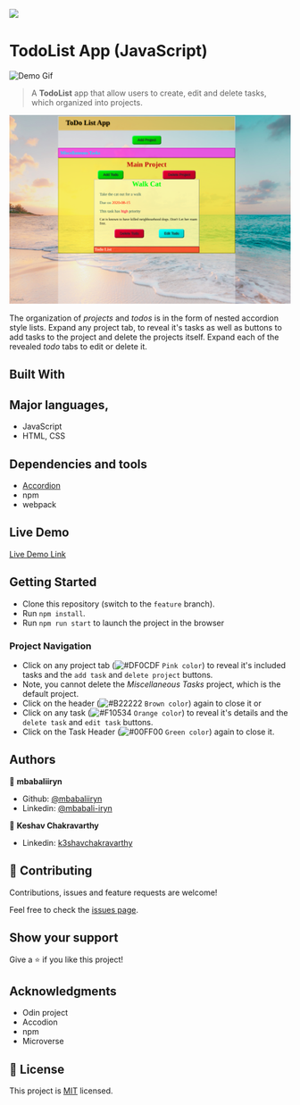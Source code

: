 ![](https://img.shields.io/badge/Microverse-blueviolet)

# TodoList App (JavaScript)

![Demo Gif](docs/DEMO.gif)

> A __TodoList__ app that allow users to create, edit and delete tasks, which organized into projects.

![Screenshot](docs/Screenshot.png)

The organization of _projects_ and _todos_ is in the form of nested accordion style lists. Expand any project tab, to reveal it's tasks as well as buttons to add tasks to the project and delete the projects itself. Expand each of the revealed _todo_ tabs to edit or delete it.

## Built With

## Major languages,
- JavaScript
- HTML, CSS

## Dependencies and tools
- [Accordion](https://www.npmjs.com/package/accordion)
- npm
- webpack

## Live Demo

[Live Demo Link](https://modest-wright-d6e3eb.netlify.app/)


## Getting Started
- Clone this repository (switch to the `feature` branch).
- Run `npm install`.
- Run `npm run start` to launch the project in the browser

### Project Navigation

- Click on any project tab (![#DF0CDF](https://via.placeholder.com/15/df0cdf/000000?text=+) `Pink color`) to reveal it's included tasks and the `add task` and `delete project` buttons.
- Note, you cannot delete the _Miscellaneous Tasks_ project, which is the default project.
- Click on the header (![#B22222](https://via.placeholder.com/15/b22222/000000?text=+) `Brown color`) again to close it or
- Click on any task (![#F10534](https://via.placeholder.com/15/f10534/000000?text=+) `Orange color`) to reveal it's details and the `delete task` and `edit task` buttons.
- Click on the Task Header (![#00FF00](https://via.placeholder.com/15/00ff00/000000?text=+) `Green color`) again to close it.

## Authors

👤 **mbabaliiryn**

- Github: [@mbabaliiryn](https://github.com/mbabaliiryn)
- Linkedin: [@mbabali-iryn](https://www.linkedin.com/in/mbabali-iryn/)

👤 **Keshav Chakravarthy**

- Linkedin: [k3shavchakravarthy ](https://www.linkedin.com/in/k3shavchakravarthy/)

## 🤝 Contributing

Contributions, issues and feature requests are welcome!

Feel free to check the [issues page](https://github.com/mbabaliiryn/TodoList/issues).

## Show your support

Give a ⭐️ if you like this project!

## Acknowledgments

- Odin project
- Accodion
- npm
- Microverse


## 📝 License

This project is [MIT](lic.url) licensed.
